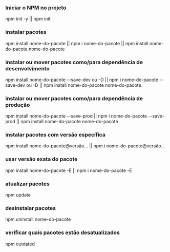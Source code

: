 ### Iniciar o NPM no projeto

npm init -y || npm init

### instalar pacotes

npm install nome-do-pacote || npm i nome-do-pacote || npm install nome-do-pacote nome-do-pacote

### instalar ou mover pacotes como/para dependência de desenvolvimento

npm install nome-do-pacote --save-dev ou -D || npm i nome-do-pacote --save-dev ou -D || npm install nome-do-pacote nome-do-pacote

### instalar ou mover pacotes como/para dependência de produção

npm install nome-do-pacote --save-prod || npm i nome-do-pacote --save-prod || npm install nome-do-pacote nome-do-pacote

### instalar pacotes com versão específica

npm install nome-do-pacote@versão... || npm i nome-do-pacote@versão...

### usar versão exata do pacote

npm install nome-do-pacote -E || npm i nome-do-pacote -E

### atualizar pacotes

npm update

### desinstalar pacotes

npm uninstall nome-do-pacote

### verificar quais pacotes estão desatualizados

npm outdated
